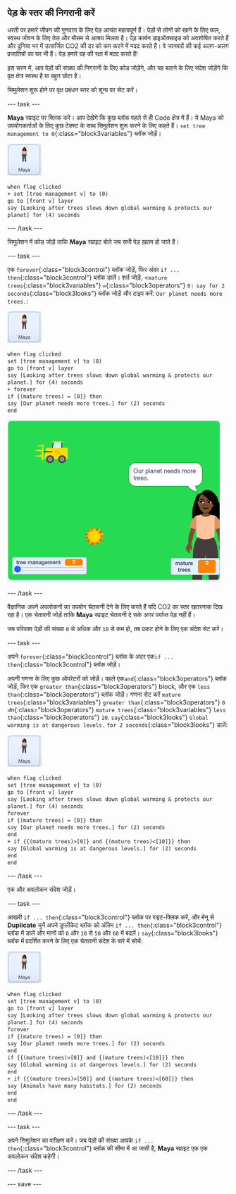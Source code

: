 ## पेड़ के स्तर की निगरानी करें

धरती पर हमारे जीवन की गुणवत्ता के लिए पेड़ अत्यंत महत्वपूर्ण हैं। पेड़ों से लोगों को खाने के लिए फल, स्वस्थ जीवन के लिए तेल और मौसम से आश्रय मिलता है। पेड़ कार्बन डाइऑक्साइड को अवशोषित करते हैं और दुनिया भर में उत्सर्जित CO2 की दर को कम करने में मदद करते हैं। वे जानवरों की कई अलग-अलग प्रजातियों का घर भी हैं। पेड़ हमारे ग्रह की रक्षा में मदद करते हैं!

इस चरण में, आप पेड़ों की संख्या की निगरानी के लिए कोड जोड़ेंगे, और यह बताने के लिए संदेश जोड़ेंगे कि वृक्ष क्षेत्र स्वस्थ है या बहुत छोटा है।

सिमुलेशन शुरू होने पर वृक्ष प्रबंधन स्तर को शून्य पर सेट करें।

--- task ---

**Maya** स्प्राइट पर क्लिक करें। आप देखेंगे कि कुछ ब्लॉक पहले से ही Code क्षेत्र में हैं। ये Maya को उपयोगकर्ताओं के लिए कुछ टेक्स्ट के साथ सिमुलेशन शुरू करने के लिए कहते हैं। `set tree management to 0`{:class="block3variables"} ब्लॉक जोड़ें।

![Maya स्प्राइट की छवि](images/maya-sprite.png)

```blocks3
when flag clicked
+ set [tree management v] to (0)
go to [front v] layer
say [Looking after trees slows down global warming & protects our planet] for (4) seconds
```

--- /task ---

सिमुलेशन में कोड जोड़ें ताकि **Maya** स्प्राइट बोले जब सभी पेड़ ख़तम हो जाते हैं।

--- task ---

एक `forever`{:class="block3control"} ब्लॉक जोड़ें, फिर अंदर `if ... then`{:class="block3control"} ब्लॉक डालें। शर्त जोड़ें, <`mature trees`{:class="block3variables"} `=`{:class="block3operators"} `0`। `say for 2 seconds`{:class="block3looks"} ब्लॉक जोड़ें और टाइप करें: `Our planet needs more trees.`:

![Maya स्प्राइट की छवि](images/maya-sprite.png)

```blocks3
when flag clicked
set [tree management v] to (0)
go to [front v] layer
say [Looking after trees slows down global warming & protects our planet.] for (4) seconds
+ forever
if {(mature trees) = [0]} then
say [Our planet needs more trees.] for (2) seconds
end
```

![पेड़ ख़तम हो गये संदेश की छवि](images/trees-gone-message.png)

--- /task ---

वैज्ञानिक अपने अवलोकनों का उपयोग चेतावनी देने के लिए करते हैं यदि CO2 का स्तर खतरनाक दिख रहा है। एक चेतावनी जोड़ें ताकि **Maya** स्प्राइट चेतावनी दे सके अगर पर्याप्त पेड़ नहीं हैं।

जब परिपक्व पेड़ों की संख्या `0` से अधिक और `10` से कम हो, तब प्रकट होने के लिए एक संदेश सेट करें।

--- task ---

अपने `forever`{:class="block3control"} ब्लॉक के अंदर एक`if ... then`{:class="block3control"} ब्लॉक जोड़ें।

अपनी गणना के लिए कुछ ऑपरेटरों को जोड़ें। पहले एक`and`{:class="block3operators"} ब्लॉक जोड़ें, फिर एक `greater than`{:class="block3operators"} block, और एक `less than`{:class="block3operators"} ब्लॉक जोड़ें। गणना सेट करें `mature trees`{:class="block3variables"} `greater than`{:class="block3operators"} `0` ` और `{:class="block3operators"} `mature trees`{:class="block3variables"} `less than`{:class="block3operators"} `10`. `say`{:class="block3looks"} `Global warming is at dangerous levels.` `for 2 seconds`{:class="block3looks"} डालें:

![Maya स्प्राइट की छवि](images/maya-sprite.png)

```blocks3
when flag clicked
set [tree management v] to (0)
go to [front v] layer
say [Looking after trees slows down global warming & protects our planet.] for (4) seconds
forever
if {(mature trees) = [0]} then
say [Our planet needs more trees.] for (2) seconds
end
+ if {{(mature trees)>[0]} and {(mature trees)<[10]}} then
say [Global warming is at dangerous levels.] for (2) seconds
end
end
```

--- /task ---

एक और अवलोकन संदेश जोड़ें।

--- task ---

आखरी `if ... then`{:class="block3control"} ब्लॉक पर राइट-क्लिक करें, और मेनू से **Duplicate** चुनें अपने डुप्लीकेट ब्लॉक को अंतिम `if ... then`{:class="block3control"} ब्लॉक में डालें और मानों को `0` और `10` से `50` और `60` में बदलें। `say`{:class="block3looks"} ब्लॉक में प्रदर्शित करने के लिए एक चेतावनी संदेश के बारे में सोचें:

![Maya स्प्राइट की छवि](images/maya-sprite.png)

```blocks3
when flag clicked
set [tree management v] to (0)
go to [front v] layer
say [Looking after trees slows down global warming & protects our planet.] for (4) seconds
forever
if {(mature trees) = [0]} then
say [Our planet needs more trees.] for (2) seconds
end
if {{(mature trees)>[0]} and {(mature trees)<[10]}} then
say [Global warming is at dangerous levels.] for (2) seconds
end
+ if {{(mature trees)>[50]} and {(mature trees)<[60]}} then
say [Animals have many habitats.] for (2) seconds
end
end
```

--- /task ---

--- task ---

अपने सिमुलेशन का परीक्षण करें। जब पेड़ों की संख्या आपके `if ... then`{:class="block3control"} ब्लॉक की सीमा में आ जाती है, **Maya** स्प्राइट एक एक अवलोकन संदेश कहेगी।

--- /task ---

--- save ---
